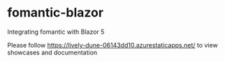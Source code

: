 # fomantic-blazor

Integrating fomantic with Blazor 5 

Please follow https://lively-dune-06143dd10.azurestaticapps.net/ to view showcases and documentation 


